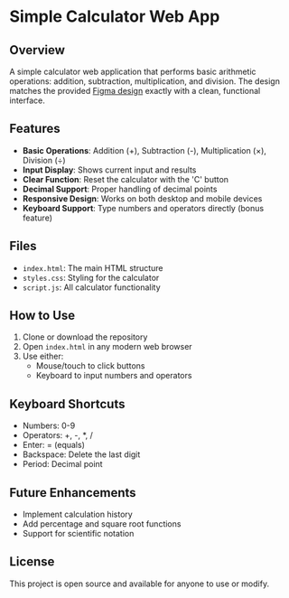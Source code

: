 # Simple Calculator Web App

## Overview
A simple calculator web application that performs basic arithmetic operations: addition, subtraction, multiplication, and division. The design matches the provided [Figma design](https://www.figma.com/design/7sm61eN76smT5GPfy4K4TZ/Calculator-for-Desktop--Community-?node-id=0-1&t=eFvPziYibe3spHwv-1) exactly with a clean, functional interface.

## Features
- **Basic Operations**: Addition (+), Subtraction (-), Multiplication (×), Division (÷)
- **Input Display**: Shows current input and results
- **Clear Function**: Reset the calculator with the 'C' button
- **Decimal Support**: Proper handling of decimal points
- **Responsive Design**: Works on both desktop and mobile devices
- **Keyboard Support**: Type numbers and operators directly (bonus feature)

## Files
- `index.html`: The main HTML structure
- `styles.css`: Styling for the calculator
- `script.js`: All calculator functionality

## How to Use
1. Clone or download the repository
2. Open `index.html` in any modern web browser
3. Use either:
   - Mouse/touch to click buttons
   - Keyboard to input numbers and operators

## Keyboard Shortcuts
- Numbers: 0-9
- Operators: +, -, *, /
- Enter: = (equals)
- Backspace: Delete the last digit
- Period: Decimal point

## Future Enhancements
- Implement calculation history
- Add percentage and square root functions
- Support for scientific notation

## License
This project is open source and available for anyone to use or modify.
